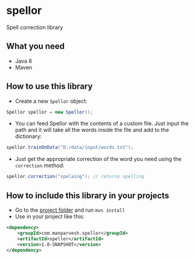 # spellor
Spell correction library

## What you need 
- Java 8
- Maven

## How to use this library
- Create a new `Spellor` object:
```java
Spellor spellor = new Spellor();
```
- You can feed Spellor with the contents of a custom file. Just input the path and it will take all the words inside the file and add to the dictionary:
```java
spellor.trainOnData("D:/data/input/words.txt");
```
- Just get the appropriate correction of the word you need using the `correction` method:
```java
spellor.correction("spelaing"); // returns spelling
```

## How to include this library in your projects
- Go to the [project folder](https://github.com/spellor/spellor) and run `mvn install`
- Use in your project like this:

```xml
<dependency>
    <groupId>com.manparvesh.spellor</groupId>
    <artifactId>spellor</artifactId>
    <version>1.0-SNAPSHOT</version>
</dependency>
```
